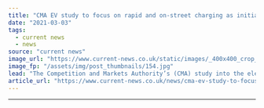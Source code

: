 ```yaml
---
title: "CMA EV study to focus on rapid and on-street charging as initial feedback comes in"
date: "2021-03-03"
tags: 
  - current news
  - news
source: "current news"
image_url: "https://www.current-news.co.uk/static/images/_400x400_crop_center-center/ubitiricity-lamppost-charger-Credit-Shell.jpg"
image_fp: "/assets/img/post_thumbnails/154.jpg"
lead: "​The Competition and Markets Authority’s (CMA) study into the electric vehicle (EV) charging sector​ is to focus more deeply on en-route rapid and ultra-rapid charging and on-street charging."
article_url: "https://www.current-news.co.uk/news/cma-ev-study-to-focus-on-rapid-and-on-street-charging-as-initial-feedback-comes-in?utm_source=rss-feeds&utm_medium=rss&utm_campaign=rss"
---
```


---

